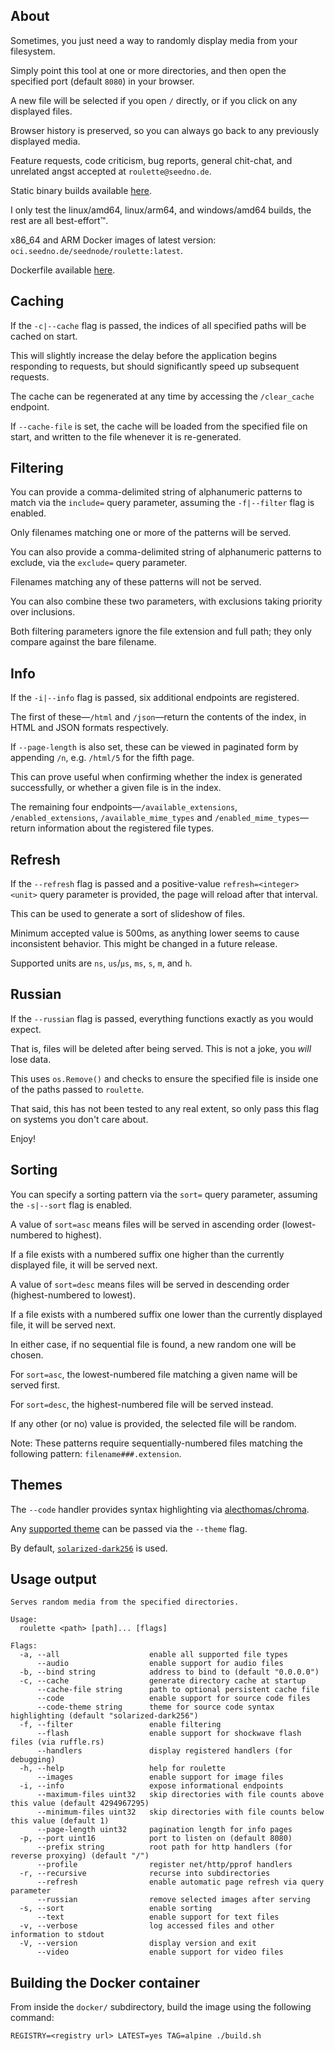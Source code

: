 ## About

Sometimes, you just need a way to randomly display media from your filesystem.

Simply point this tool at one or more directories, and then open the specified port (default `8080`) in your browser.

A new file will be selected if you open `/` directly, or if you click on any displayed files.

Browser history is preserved, so you can always go back to any previously displayed media.

Feature requests, code criticism, bug reports, general chit-chat, and unrelated angst accepted at `roulette@seedno.de`.

Static binary builds available [here](https://cdn.seedno.de/builds/roulette).

I only test the linux/amd64, linux/arm64, and windows/amd64 builds, the rest are all best-effort™.

x86_64 and ARM Docker images of latest version: `oci.seedno.de/seednode/roulette:latest`.

Dockerfile available [here](https://git.seedno.de/seednode/roulette/raw/branch/master/docker/Dockerfile).

## Caching

If the `-c|--cache` flag is passed, the indices of all specified paths will be cached on start.

This will slightly increase the delay before the application begins responding to requests, but should significantly speed up subsequent requests.

The cache can be regenerated at any time by accessing the `/clear_cache` endpoint.

If `--cache-file` is set, the cache will be loaded from the specified file on start, and written to the file whenever it is re-generated.

## Filtering

You can provide a comma-delimited string of alphanumeric patterns to match via the `include=` query parameter, assuming the `-f|--filter` flag is enabled.

Only filenames matching one or more of the patterns will be served.

You can also provide a comma-delimited string of alphanumeric patterns to exclude, via the `exclude=` query parameter.

Filenames matching any of these patterns will not be served.

You can also combine these two parameters, with exclusions taking priority over inclusions.

Both filtering parameters ignore the file extension and full path; they only compare against the bare filename.

## Info

If the `-i|--info` flag is passed, six additional endpoints are registered.

The first of these—`/html` and `/json`—return the contents of the index, in HTML and JSON formats respectively. 

If `--page-length` is also set, these can be viewed in paginated form by appending `/n`, e.g. `/html/5` for the fifth page.

This can prove useful when confirming whether the index is generated successfully, or whether a given file is in the index.

The remaining four endpoints—`/available_extensions`, `/enabled_extensions`, `/available_mime_types` and `/enabled_mime_types`—return information about the registered file types.

## Refresh

If the `--refresh` flag is passed and a positive-value `refresh=<integer><unit>` query parameter is provided, the page will reload after that interval.

This can be used to generate a sort of slideshow of files.

Minimum accepted value is 500ms, as anything lower seems to cause inconsistent behavior. This might be changed in a future release.

Supported units are `ns`, `us`/`µs`, `ms`, `s`, `m`, and `h`.

## Russian
If the `--russian` flag is passed, everything functions exactly as you would expect.

That is, files will be deleted after being served. This is not a joke, you *will* lose data.

This uses `os.Remove()` and checks to ensure the specified file is inside one of the paths passed to `roulette`.

That said, this has not been tested to any real extent, so only pass this flag on systems you don't care about.

Enjoy!

## Sorting

You can specify a sorting pattern via the `sort=` query parameter, assuming the `-s|--sort` flag is enabled.

A value of `sort=asc` means files will be served in ascending order (lowest-numbered to highest).

If a file exists with a numbered suffix one higher than the currently displayed file, it will be served next.

A value of `sort=desc` means files will be served in descending order (highest-numbered to lowest).

If a file exists with a numbered suffix one lower than the currently displayed file, it will be served next.

In either case, if no sequential file is found, a new random one will be chosen.

For `sort=asc`, the lowest-numbered file matching a given name will be served first.

For `sort=desc`, the highest-numbered file will be served instead.

If any other (or no) value is provided, the selected file will be random.

Note: These patterns require sequentially-numbered files matching the following pattern: `filename###.extension`.

## Themes
The `--code` handler provides syntax highlighting via [alecthomas/chroma](https://github.com/alecthomas/chroma).

Any [supported theme](https://pkg.go.dev/github.com/alecthomas/chroma/v2@v2.9.1/styles#pkg-variables) can be passed via the `--theme` flag.

By default, [`solarized-dark256`](https://xyproto.github.io/splash/docs/solarized-dark256.html) is used.

## Usage output
```
Serves random media from the specified directories.

Usage:
  roulette <path> [path]... [flags]

Flags:
  -a, --all                    enable all supported file types
      --audio                  enable support for audio files
  -b, --bind string            address to bind to (default "0.0.0.0")
  -c, --cache                  generate directory cache at startup
      --cache-file string      path to optional persistent cache file
      --code                   enable support for source code files
      --code-theme string      theme for source code syntax highlighting (default "solarized-dark256")
  -f, --filter                 enable filtering
      --flash                  enable support for shockwave flash files (via ruffle.rs)
      --handlers               display registered handlers (for debugging)
  -h, --help                   help for roulette
      --images                 enable support for image files
  -i, --info                   expose informational endpoints
      --maximum-files uint32   skip directories with file counts above this value (default 4294967295)
      --minimum-files uint32   skip directories with file counts below this value (default 1)
      --page-length uint32     pagination length for info pages
  -p, --port uint16            port to listen on (default 8080)
      --prefix string          root path for http handlers (for reverse proxying) (default "/")
      --profile                register net/http/pprof handlers
  -r, --recursive              recurse into subdirectories
      --refresh                enable automatic page refresh via query parameter
      --russian                remove selected images after serving
  -s, --sort                   enable sorting
      --text                   enable support for text files
  -v, --verbose                log accessed files and other information to stdout
  -V, --version                display version and exit
      --video                  enable support for video files
```

## Building the Docker container
From inside the `docker/` subdirectory, build the image using the following command:

`REGISTRY=<registry url> LATEST=yes TAG=alpine ./build.sh`